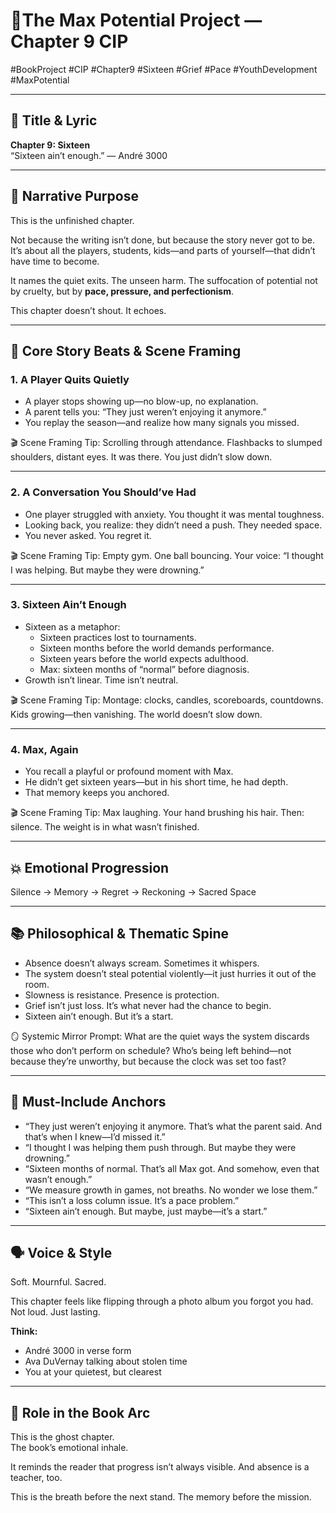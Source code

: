 # 📘The Max Potential Project — Chapter 9 CIP

#BookProject #CIP #Chapter9 #Sixteen #Grief #Pace #YouthDevelopment #MaxPotential

---

## 🎵 Title & Lyric
**Chapter 9: Sixteen**  
“Sixteen ain’t enough.” — André 3000

---

## 🎯 Narrative Purpose

This is the unfinished chapter.

Not because the writing isn’t done, but because the story never got to be.  
It’s about all the players, students, kids—and parts of yourself—that didn’t have time to become.

It names the quiet exits. The unseen harm. The suffocation of potential not by cruelty, but by **pace, pressure, and perfectionism**.

This chapter doesn’t shout. It echoes.

---

## 🔑 Core Story Beats & Scene Framing

### 1. A Player Quits Quietly

- A player stops showing up—no blow-up, no explanation.
- A parent tells you: “They just weren’t enjoying it anymore.”
- You replay the season—and realize how many signals you missed.

🎬 Scene Framing Tip:
Scrolling through attendance. Flashbacks to slumped shoulders, distant eyes. It was there. You just didn’t slow down.

---

### 2. A Conversation You Should’ve Had

- One player struggled with anxiety. You thought it was mental toughness.
- Looking back, you realize: they didn’t need a push. They needed space.
- You never asked. You regret it.

🎬 Scene Framing Tip:
Empty gym. One ball bouncing. Your voice: “I thought I was helping. But maybe they were drowning.”

---

### 3. Sixteen Ain’t Enough

- Sixteen as a metaphor:
  - Sixteen practices lost to tournaments.
  - Sixteen months before the world demands performance.
  - Sixteen years before the world expects adulthood.
  - Max: sixteen months of “normal” before diagnosis.
- Growth isn’t linear. Time isn’t neutral.

🎬 Scene Framing Tip:
Montage: clocks, candles, scoreboards, countdowns. Kids growing—then vanishing. The world doesn’t slow down.

---

### 4. Max, Again

- You recall a playful or profound moment with Max.
- He didn’t get sixteen years—but in his short time, he had depth.
- That memory keeps you anchored.

🎬 Scene Framing Tip:
Max laughing. Your hand brushing his hair. Then: silence. The weight is in what wasn’t finished.

---

## 💥 Emotional Progression

Silence → Memory → Regret → Reckoning → Sacred Space

---

## 📚 Philosophical & Thematic Spine

- Absence doesn’t always scream. Sometimes it whispers.
- The system doesn’t steal potential violently—it just hurries it out of the room.
- Slowness is resistance. Presence is protection.
- Grief isn’t just loss. It’s what never had the chance to begin.
- Sixteen ain’t enough. But it’s a start.

🪞 Systemic Mirror Prompt:
What are the quiet ways the system discards those who don’t perform on schedule? Who’s being left behind—not because they’re unworthy, but because the clock was set too fast?

---

## 📌 Must-Include Anchors

- “They just weren’t enjoying it anymore. That’s what the parent said. And that’s when I knew—I’d missed it.”
- “I thought I was helping them push through. But maybe they were drowning.”
- “Sixteen months of normal. That’s all Max got. And somehow, even that wasn’t enough.”
- “We measure growth in games, not breaths. No wonder we lose them.”
- “This isn’t a loss column issue. It’s a pace problem.”
- “Sixteen ain’t enough. But maybe, just maybe—it’s a start.”

---

## 🗣 Voice & Style

Soft. Mournful. Sacred.

This chapter feels like flipping through a photo album you forgot you had. Not loud. Just lasting.

**Think:**
- André 3000 in verse form
- Ava DuVernay talking about stolen time
- You at your quietest, but clearest

---

## 🧩 Role in the Book Arc

This is the ghost chapter.  
The book’s emotional inhale.

It reminds the reader that progress isn’t always visible. And absence is a teacher, too.

This is the breath before the next stand. The memory before the mission.